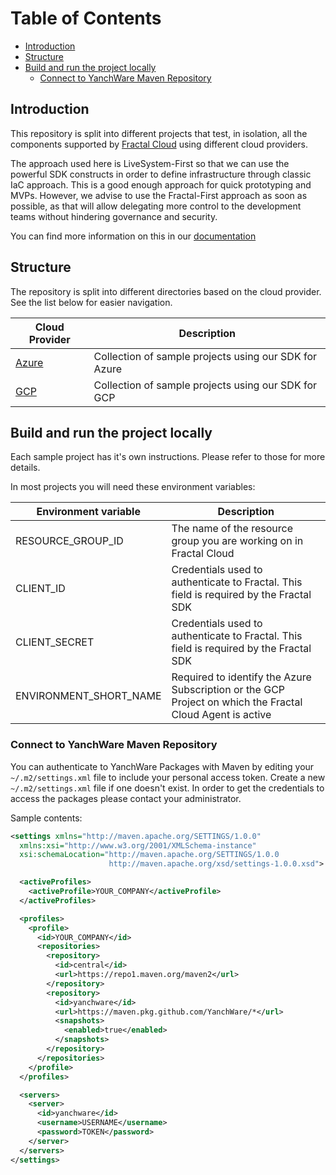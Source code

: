 # Table of Contents
- [Introduction](#introduction)
- [Structure](#structure)
- [Build and run the project locally](#build-and-run-the-project-locally)
  * [Connect to YanchWare Maven Repository](#connect-to-yanchware-maven-repository)

## Introduction

This repository is split into different projects that test, in isolation, all the components supported by [Fractal Cloud](https://fractal.cloud/) using different cloud providers. 

The approach used here is LiveSystem-First so that we can use the powerful SDK constructs in order to define infrastructure through classic IaC approach.
This is a good enough approach for quick prototyping and MVPs.
However, we advise to use the Fractal-First approach as soon as possible, as that will allow delegating more control to the development teams without hindering governance and security.

You can find more information on this in our [documentation](https://fractal.cloud/docs)

## Structure

The repository is split into different directories based on the cloud provider. See the list below for easier navigation.

| Cloud Provider        	 | Description                                             |
|-------------------------|---------------------------------------------------------|
| [ Azure ](./azure/) 	   | Collection of sample projects using our SDK for Azure 	 |
| [ GCP   ](./gcp/) 	     | Collection of sample projects using our SDK for GCP   	 |

## Build and run the project locally

Each sample project has it's own instructions. Please refer to those for more details.

In most projects you will need these environment variables:

| Environment variable 	| Description                                                                                                	|
|----------------------	|------------------------------------------------------------------------------------------------------------	|
| RESOURCE_GROUP_ID    	| The name of the resource group you are working on in Fractal Cloud                                         	|
| CLIENT_ID            	| Credentials used to authenticate to Fractal. This field is required by the Fractal SDK                     	|
| CLIENT_SECRET        	| Credentials used to authenticate to Fractal. This field is required by the Fractal SDK                    	|
| ENVIRONMENT_SHORT_NAME       	| Required to identify the Azure Subscription or the GCP Project on which the Fractal Cloud Agent is active 	|

### Connect to YanchWare Maven Repository

You can authenticate to YanchWare Packages with Maven by editing your `~/.m2/settings.xml` file to include your personal access token. Create a new `~/.m2/settings.xml` file if one doesn't exist.
In order to get the credentials to access the packages please contact your administrator.

Sample contents:

```xml
<settings xmlns="http://maven.apache.org/SETTINGS/1.0.0"
  xmlns:xsi="http://www.w3.org/2001/XMLSchema-instance"
  xsi:schemaLocation="http://maven.apache.org/SETTINGS/1.0.0
                      http://maven.apache.org/xsd/settings-1.0.0.xsd">

  <activeProfiles>
    <activeProfile>YOUR_COMPANY</activeProfile>
  </activeProfiles>

  <profiles>
    <profile>
      <id>YOUR_COMPANY</id>
      <repositories>
        <repository>
          <id>central</id>
          <url>https://repo1.maven.org/maven2</url>
        </repository>
        <repository>
          <id>yanchware</id>
          <url>https://maven.pkg.github.com/YanchWare/*</url>
          <snapshots>
            <enabled>true</enabled>
          </snapshots>
        </repository>
      </repositories>
    </profile>
  </profiles>

  <servers>
    <server>
      <id>yanchware</id>
      <username>USERNAME</username>
      <password>TOKEN</password>
    </server>
  </servers>
</settings>
```